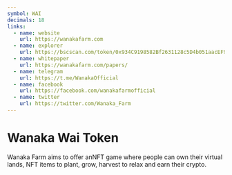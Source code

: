 ```yaml
---
symbol: WAI
decimals: 18
links:
  - name: website
    url: https://wanakafarm.com
  - name: explorer
    url: https://bscscan.com/token/0x934C9198582Bf2631128c5D4b051aacEF9a6224F
  - name: whitepaper
    url: https://wanakafarm.com/papers/
  - name: telegram
    url: https://t.me/WanakaOfficial
  - name: facebook
    url: https://facebook.com/wanakafarmofficial
  - name: twitter
    url: https://twitter.com/Wanaka_Farm
---
```


# Wanaka Wai Token

Wanaka Farm aims to offer anNFT game where people can own their virtual lands, NFT items to plant, grow, harvest to relax and earn their crypto.
